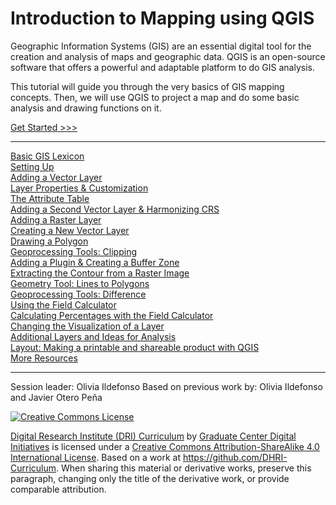 # Introduction to Mapping using QGIS

Geographic Information Systems (GIS) are an essential digital tool for the creation and analysis of maps and geographic data. QGIS is an open-source software that offers a powerful and adaptable platform to do GIS analysis.

This tutorial will guide you through the very basics of GIS mapping concepts. Then, we will use QGIS to project a map and do some basic analysis and drawing functions on it.

[Get Started >>>](sections/1basic.md)  

-----

[Basic GIS Lexicon](sections/1basic.md)  
[Setting Up](sections/2setup.md)  
[Adding a Vector Layer](sections/3layer1.md)  
[Layer Properties & Customization](sections/4layerpr.md)  
[The Attribute Table](sections/5attrib.md)  
[Adding a Second Vector Layer & Harmonizing CRS](sections/6layer2.md)  
[Adding a Raster Layer](sections/7raster.md)  
[Creating a New Vector Layer](sections/8newlayr.md)  
[Drawing a Polygon](sections/9polydrw.md)  
[Geoprocessing Tools: Clipping](sections/10clip.md)  
[Adding a Plugin & Creating a Buffer Zone](sections/11buffer.md)  
[Extracting the Contour from a Raster Image](sections/12cntour.md)  
[Geometry Tool: Lines to Polygons](sections/13lines2.md)  
[Geoprocessing Tools: Difference](sections/14differ.md)  
[Using the Field Calculator](sections/15calc.md)  
[Calculating Percentages with the Field Calculator](sections/16calc2.md)  
[Changing the Visualization of a Layer](sections/17viz.md)  
[Additional Layers and Ideas for Analysis](sections/18extra.md)  
[Layout: Making a printable and shareable product with QGIS](sections/19layout.md)  
[More Resources](sections/20more.md)  

-----

Session leader: Olivia Ildefonso
Based on previous work by: Olivia Ildefonso and Javier Otero Peña 

[![Creative Commons License](https://i.creativecommons.org/l/by-sa/4.0/88x31.png)](http://creativecommons.org/licenses/by-sa/4.0/)

[Digital Research Institute (DRI) Curriculum](http://purl.org/dc/terms/) by [Graduate Center Digital Initiatives](https://gcdi.commons.gc.cuny.edu/) is licensed under a [Creative Commons Attribution-ShareAlike 4.0 International License](http://creativecommons.org/licenses/by-sa/4.0/). Based on a work at <https://github.com/DHRI-Curriculum>. When sharing this material or derivative works, preserve this paragraph, changing only the title of the derivative work, or provide comparable attribution.
